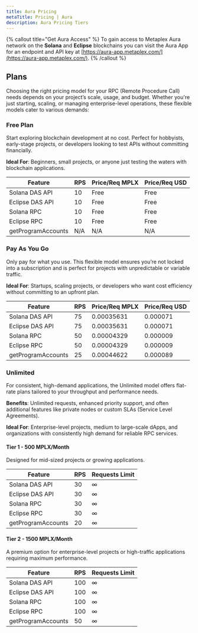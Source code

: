```yaml
---
title: Aura Pricing
metaTitle: Pricing | Aura
description: Aura Pricing Tiers
---
```


{% callout title="Get Aura Access" %}
To gain access to Metaplex Aura network on the **Solana** and **Eclipse** blockchains you can visit the Aura App for an endpoint and API key at [https://aura-app.metaplex.com/](https://aura-app.metaplex.com/).
{% /callout %}

## Plans

Choosing the right pricing model for your RPC (Remote Procedure Call) needs depends on your project’s scale, usage, and budget. Whether you're just starting, scaling, or managing enterprise-level operations, these flexible models cater to various demands:

### Free Plan

Start exploring blockchain development at no cost. Perfect for hobbyists, early-stage projects, or developers looking to test APIs without committing financially.

**Ideal For**: Beginners, small projects, or anyone just testing the waters with blockchain applications.

| Feature            | RPS | Price/Req MPLX | Price/Req USD |
| ------------------ | --- | -------------- | ------------- |
| Solana DAS API     | 10  | Free           | Free          |
| Eclipse DAS API    | 10  | Free           | Free          |
| Solana RPC         | 10  | Free           | Free          |
| Eclipse RPC        | 10  | Free           | Free          |
| getProgramAccounts | N/A | N/A            | N/A           |

### Pay As You Go

Only pay for what you use. This flexible model ensures you’re not locked into a subscription and is perfect for projects with unpredictable or variable traffic.

**Ideal For**: Startups, scaling projects, or developers who want cost efficiency without committing to an upfront plan.

| Feature            | RPS | Price/Req MPLX | Price/Req USD |
| ------------------ | --- | -------------- | ------------- |
| Solana DAS API     | 75  | 0.00035631       | 0.000071     |
| Eclipse DAS API    | 75  | 0.00035631       | 0.000071     |
| Solana RPC         | 50  | 0.00004329       | 0.000009     |
| Eclipse RPC        | 50  | 0.00004329       | 0.000009     |
| getProgramAccounts | 25  | 0.00044622       | 0.000089     |

### Unlimited

For consistent, high-demand applications, the Unlimited model offers flat-rate plans tailored to your throughput and performance needs.

**Benefits**: Unlimited requests, enhanced priority support, and often additional features like private nodes or custom SLAs (Service Level Agreements).

**Ideal For**: Enterprise-level projects, medium to large-scale dApps, and organizations with consistently high demand for reliable RPC services.

#### Tier 1 - 500 MPLX/Month

Designed for mid-sized projects or growing applications.

| Feature            | RPS | Requests Limit |
| ------------------ | --- | -------------- |
| Solana DAS API     | 30  | ∞              |
| Eclipse DAS API    | 30  | ∞              |
| Solana RPC         | 30  | ∞              |
| Eclipse RPC        | 30  | ∞              |
| getProgramAccounts | 20  | ∞              |

#### Tier 2 - 1500 MPLX/Month

A premium option for enterprise-level projects or high-traffic applications requiring maximum performance.

| Feature            | RPS | Requests Limit |
| ------------------ | --- | -------------- |
| Solana DAS API     | 100 | ∞              |
| Eclipse DAS API    | 100 | ∞              |
| Solana RPC         | 100 | ∞              |
| Eclipse RPC        | 100 | ∞              |
| getProgramAccounts | 50  | ∞              |
